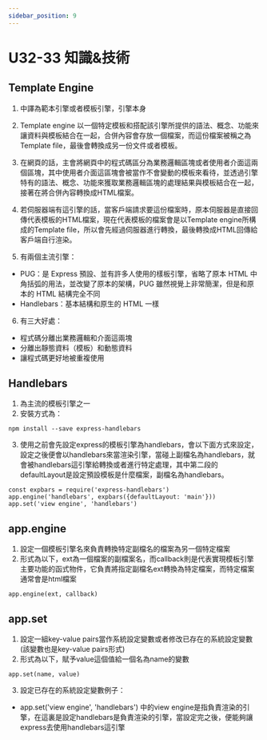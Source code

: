 ```yaml
---
sidebar_position: 9
---
```



# U32-33 知識&技術


## Template Engine
1. 中譯為範本引擎或者模板引擎，引擎本身
2. Template engine 以一個特定模板和搭配該引擎所提供的語法、概念、功能來讓資料與模板結合在一起，合併內容會存放一個檔案，而這份檔案被稱之為Template file，最後會轉換成另一份文件或者模板。
3. 在網頁的話，主會將網頁中的程式碼區分為業務邏輯區塊或者使用者介面這兩個區塊，其中使用者介面這區塊會被當作不會變動的模板來看待，並透過引擎特有的語法、概念、功能來獲取業務邏輯區塊的處理結果與模板結合在一起，接著在將合併內容轉換成HTML檔案。
4. 若伺服器端有這引擎的話，當客戶端請求要這份檔案時，原本伺服器是直接回傳代表模板的HTML檔案，現在代表模板的檔案會是以Template engine所構成的Template file，所以會先經過伺服器進行轉換，最後轉換成HTML回傳給客戶端自行渲染。

5. 有兩個主流引擎：
 - PUG：是 Express 預設、並有許多人使用的樣板引擎，省略了原本 HTML 中角括弧的用法，並改變了原本的架構，PUG 雖然視覺上非常簡潔，但是和原本的 HTML 結構完全不同 
 - Handlebars：基本結構和原生的 HTML 一樣

 6. 有三大好處：
  - 程式碼分離出業務邏輯和介面這兩塊
  - 分離出靜態資料（模板）和動態資料
  - 讓程式碼更好地被重複使用

## Handlebars
1. 為主流的模板引擎之一
2. 安裝方式為：
```
npm install --save express-handlebars
```
3. 使用之前會先設定express的模板引擎為handlebars，會以下面方式來設定，設定之後便會以handlebars來當渲染引擎，當碰上副檔名為handlebars，就會被handlebars這引擎給轉換或者進行特定處理，其中第二段的defaultLayout是設定預設模板是什麼檔案，副檔名為handlebars。
```
const expbars = require('express-handlebars')
app.engine('handlebars', expbars({defaultLayout: 'main'}))
app.set('view engine', 'handlebars')
```




## app.engine
1. 設定一個模板引擎名來負責轉換特定副檔名的檔案為另一個特定檔案
2. 形式為以下，ext為一個檔案的副檔案名，而callback則是代表實現模板引擎主要功能的函式物件，它負責將指定副檔名ext轉換為特定檔案，而特定檔案通常會是html檔案
```
app.engine(ext, callback)
```


## app.set
1. 設定一組key-value pairs當作系統設定變數或者修改已存在的系統設定變數(該變數也是key-value pairs形式)
2. 形式為以下，賦予value這個值給一個名為name的變數
```
app.set(name, value)
```
3. 設定已存在的系統設定變數例子：
 - app.set('view engine', 'handlebars') 中的view engine是指負責渲染的引擎，在這裏是設定handlebars是負責渲染的引擎，當設定完之後，便能夠讓express去使用handlebars這引擎
